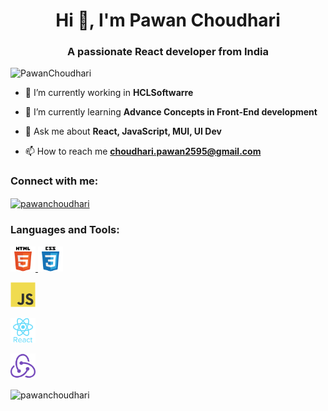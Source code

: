 <h1 align="center">Hi 👋, I'm Pawan Choudhari</h1>
<h3 align="center">A passionate React developer from India</h3>

<p align="left"> <img src="https://komarev.com/ghpvc/?username=p1-c&label=Profile%20views&color=0e75b6&style=flat" alt="PawanChoudhari" /> </p>

- 🔭 I’m currently working in **HCLSoftwarre**

- 🌱 I’m currently learning **Advance Concepts in Front-End development**

- 💬 Ask me about **React, JavaScript, MUI, UI Dev**

- 📫 How to reach me **choudhari.pawan2595@gmail.com**

<h3 align="left">Connect with me:</h3>
<p align="left">

<a href="https://www.linkedin.com/in/pawanchoudhari" target="blank"><img align="center" src="https://raw.githubusercontent.com/rahuldkjain/github-profile-readme-generator/master/src/images/icons/Social/linked-in-alt.svg" alt="pawanchoudhari" height="30" width="40" />
</a>


<h3 align="left">Languages and Tools:</h3>
<p align="left"> 

<a href="https://www.w3.org/html/" target="_blank" rel="noreferrer"> <img src="https://raw.githubusercontent.com/devicons/devicon/master/icons/html5/html5-original-wordmark.svg" alt="html5" width="40" height="40"/> 
</a>
<a href="https://www.w3schools.com/css/" target="_blank" rel="noreferrer"> <img src="https://raw.githubusercontent.com/devicons/devicon/master/icons/css3/css3-original-wordmark.svg" alt="css3" width="40" height="40"/> 
</a>

<a href="https://developer.mozilla.org/en-US/docs/Web/JavaScript" target="_blank" rel="noreferrer"> <img src="https://raw.githubusercontent.com/devicons/devicon/master/icons/javascript/javascript-original.svg" alt="javascript" width="40" height="40"/> 
</a>

<a href="https://reactjs.org/" target="_blank" rel="noreferrer"> <img src="https://raw.githubusercontent.com/devicons/devicon/master/icons/react/react-original-wordmark.svg" alt="react" width="40" height="40"/> 
</a>

<a href="https://redux.js.org" target="_blank" rel="noreferrer"> <img src="https://raw.githubusercontent.com/devicons/devicon/master/icons/redux/redux-original.svg" alt="redux" width="40" height="40"/> 
</a>

  </p>

<p><img align="center" src="https://github-readme-stats.vercel.app/api/top-langs?username=p1-c&show_icons=true&locale=en&layout=compact" alt="pawanchoudhari" /></p>
